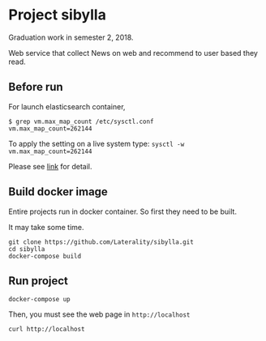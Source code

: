 # Project sibylla

Graduation work in semester 2, 2018.

Web service that collect News on web and recommend to user based they read.

## Before run
For launch elasticsearch container, 
```
$ grep vm.max_map_count /etc/sysctl.conf
vm.max_map_count=262144
```

To apply the setting on a live system type: `sysctl -w vm.max_map_count=262144`

Please see [link](https://www.elastic.co/guide/en/elasticsearch/reference/6.4/docker.html) for detail.

## Build docker image

Entire projects run in docker container. So first they need to be built.

It may take some time.

```
git clone https://github.com/Laterality/sibylla.git
cd sibylla
docker-compose build
```

## Run project

```
docker-compose up
```

Then, you must see the web page in `http://localhost`

```
curl http://localhost
```